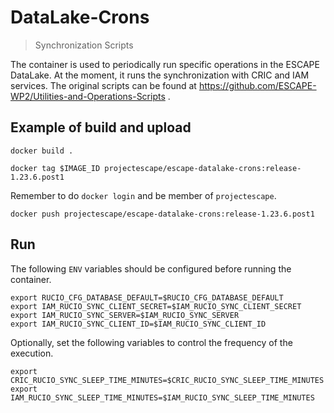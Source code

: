 # DataLake-Crons
> Synchronization Scripts

The container is used to periodically run specific operations in the ESCAPE DataLake.
At the moment, it runs the synchronization with CRIC and IAM services.
The original scripts can be found at https://github.com/ESCAPE-WP2/Utilities-and-Operations-Scripts .

## Example of build and upload

    docker build .

    docker tag $IMAGE_ID projectescape/escape-datalake-crons:release-1.23.6.post1

Remember to do `docker login` and be member of `projectescape`.

    docker push projectescape/escape-datalake-crons:release-1.23.6.post1

## Run

The following `ENV` variables should be configured before running the container.

    export RUCIO_CFG_DATABASE_DEFAULT=$RUCIO_CFG_DATABASE_DEFAULT
    export IAM_RUCIO_SYNC_CLIENT_SECRET=$IAM_RUCIO_SYNC_CLIENT_SECRET
    export IAM_RUCIO_SYNC_SERVER=$IAM_RUCIO_SYNC_SERVER
    export IAM_RUCIO_SYNC_CLIENT_ID=$IAM_RUCIO_SYNC_CLIENT_ID

Optionally, set the following variables to control the frequency of the execution.
    
    export CRIC_RUCIO_SYNC_SLEEP_TIME_MINUTES=$CRIC_RUCIO_SYNC_SLEEP_TIME_MINUTES
    export IAM_RUCIO_SYNC_SLEEP_TIME_MINUTES=$IAM_RUCIO_SYNC_SLEEP_TIME_MINUTES
